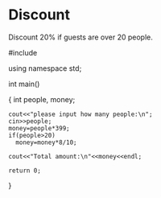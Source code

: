# Discount
Discount 20% if guests are over 20 people. 


#include <iostream>
  
 using namespace std;
  
 int main()
 
 {
 	int people, money;
  
 	cout<<"please input how many people:\n";
 	cin>>people;
 	money=people*399;
 	if(people>20)
 	  money=money*8/10;
  
 	cout<<"Total amount:\n"<<money<<endl;
 	
 	return 0;
 }
